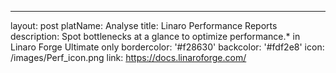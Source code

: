 ---
layout: post
platName: Analyse
title: Linaro Performance Reports
description: Spot bottlenecks at a glance to optimize performance.* in Linaro Forge Ultimate only
bordercolor: '#f28630'
backcolor: '#fdf2e8'
icon: /images/Perf_icon.png
link: https://docs.linaroforge.com/